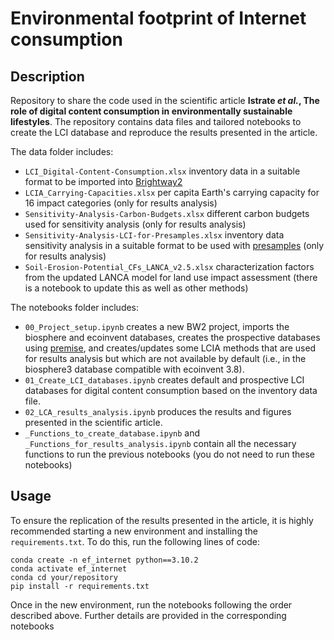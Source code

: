 # Environmental footprint of Internet consumption

## Description

Repository to share the code used in the scientific article **Istrate *et al.*, The role of digital content consumption in environmentally sustainable lifestyles**. The repository contains data files and tailored notebooks to create the LCI database and reproduce the results presented in the article.

The data folder includes:
- `LCI_Digital-Content-Consumption.xlsx` inventory data in a suitable format to be imported into [Brightway2](https://github.com/brightway-lca)
- `LCIA_Carrying-Capacities.xlsx` per capita Earth's carrying capacity for 16 impact categories (only for results analysis)
- `Sensitivity-Analysis-Carbon-Budgets.xlsx` different carbon budgets used for sensitivity analysis (only for results analysis)
- `Sensitivity-Analysis-LCI-for-Presamples.xlsx` inventory data sensitivity analysis in a suitable format to be used with [presamples](https://github.com/PascalLesage/presamples) (only for results analysis)
- `Soil-Erosion-Potential_CFs_LANCA_v2.5.xlsx` characterization factors from the updated LANCA model for land use impact assessment (there is a notebook to update this as well as other methods)

The notebooks folder includes:
- `00_Project_setup.ipynb` creates a new BW2 project, imports the biosphere and ecoinvent databases, creates the prospective databases using [premise](https://github.com/polca/premise), and creates/updates some LCIA methods that are used for results analysis but which are not available by default (i.e., in the biosphere3 database compatible with ecoinvent 3.8).
- `01_Create_LCI_databases.ipynb` creates default and prospective LCI databases for digital content consumption based on the inventory data file.
- `02_LCA_results_analysis.ipynb` produces the results and figures presented in the scientific article.
- `_Functions_to_create_database.ipynb` and `_Functions_for_results_analysis.ipynb` contain all the necessary functions to run the previous notebooks (you do not need to run these notebooks)

## Usage

To ensure the replication of the results presented in the article, it is highly recommended starting a new environment and installing the `requirements.txt`. To do this, run the following lines of code:

```
conda create -n ef_internet python==3.10.2
conda activate ef_internet
conda cd your/repository
pip install -r requirements.txt
```

Once in the new environment, run the notebooks following the order described above. Further details are provided in the corresponding notebooks

